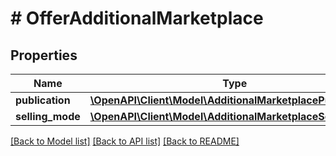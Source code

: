 # # OfferAdditionalMarketplace

## Properties

Name | Type | Description | Notes
------------ | ------------- | ------------- | -------------
**publication** | [**\OpenAPI\Client\Model\AdditionalMarketplacePublication**](AdditionalMarketplacePublication.md) |  | [optional]
**selling_mode** | [**\OpenAPI\Client\Model\AdditionalMarketplaceSellingMode**](AdditionalMarketplaceSellingMode.md) |  | [optional]

[[Back to Model list]](../../README.md#models) [[Back to API list]](../../README.md#endpoints) [[Back to README]](../../README.md)
